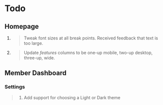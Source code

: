 # Todo

## Homepage
1. > Tweak font sizes at all break points. Received feedback that text is too large.
2. > Update _features_ columns to be one-up mobile, two-up desktop, three-up, wide.

## Member Dashboard
### Settings
> 1. Add support for choosing a Light or Dark theme
